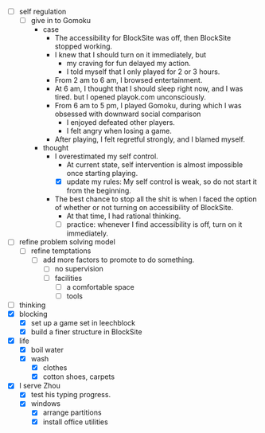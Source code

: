 - [ ] self regulation
    - [ ] give in to Gomoku
        - case
            - The accessibility for BlockSite was off, then BlockSite stopped working.
            - I knew that I should turn on it immediately, but 
                - my craving for fun delayed my action.
                - I told myself that I only played for 2 or 3 hours. 
            - From 2 am to 6 am, I browsed entertainment.
            - At 6 am, I thought that I should sleep right now, and I was tired. but I opened playok.com unconsciously.
            - From 6 am to 5 pm, I played Gomoku, during which I was obsessed with downward social comparison
                - I enjoyed defeated other players.
                - I felt angry when losing a game.
            - After playing, I felt regretful strongly, and I blamed myself.
        - thought
            - I overestimated my self control.
                - At current state, self intervention is almost impossible once starting playing.
                - [x] update my rules: My self control is weak, so do not start it from the beginning.
            - The best chance to stop all the shit is when I faced the option of whether or not turning on accessibility of BlockSite.
                - At that time, I had rational thinking.
                - [ ] practice: whenever I find accessibility is off, turn on it immediately.
- [ ] refine problem solving model
    - [ ] refine temptations
        - [ ] add more factors to promote to do something.
            - [ ] no supervision
            - [ ] facilities
                - [ ] a comfortable space
                - [ ] tools
- [ ] thinking
- [x] blocking
    - [x] set up a game set in leechblock
    - [x] build a finer structure in BlockSite  
- [x] life
    - [x] boil water
    - [x] wash 
        - [x] clothes
        - [x] cotton shoes, carpets
- [x] I serve Zhou
    - [x] test his typing progress.
    - [x] windows
        - [x] arrange partitions
        - [x] install office utilities